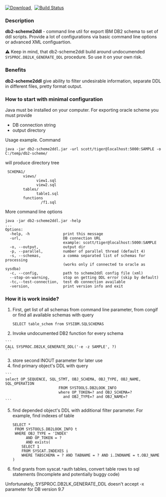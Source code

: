 
[ ![Download](https://api.bintray.com/packages/qwazer/maven/db2-scheme2ddl/images/download.svg) ](https://bintray.com/qwazer/maven/db2-scheme2ddl/_latestVersion) &nbsp; [![Build Status](https://travis-ci.org/qwazer/db2-scheme2ddl.svg?branch=master)](https://travis-ci.org/qwazer/db2-scheme2ddl)

### Description ###

**db2-scheme2ddl** - command line util for export IBM DB2  schema to set of ddl scripts. Provide a lot of configurations via basic command line options or advanced XML configuartion.

:warning: Keep in mind, that db2-scheme2ddl build around undocumended  `SYSPROC.DB2LK_GENERATE_DDL` procedure. So use it on your own risk.

### Benefits ###
**db2-scheme2ddl** give ability to filter undesirable information, separate DDL in different files, pretty format output.

### How to start with minimal configuration ###
Java must be installed on your computer.
For exporting oracle scheme you must provide
  * DB connection string
  * output directory
  
Usage example. Command
```
java -jar db2-scheme2ddl.jar -url scott/tiger@localhost:5000:SAMPLE -o C:/temp/db2-scheme/
```
will produce directory tree
```
 SCHEMA1/
        views/
              view1.sql
              view2.sql
        tables/
              table1.sql
        functions
                /f1.sql  
```

More command line options
```
java -jar db2-scheme2ddl.jar -help
...
Options: 
  -help, -h               print this message
  -url,                   DB connection URL
                          example: scott/tiger@localhost:5000:SAMPLE
  -o, --output,           output dir
  -p, --parallel,         number of parallel thread (default 4)
  -s, --schemas,          a comma separated list of schemas for processing
                          (works only if connected to oracle as sysdba)
  -c, --config,           path to scheme2ddl config file (xml)
  --stop-on-warning,      stop on getting DDL error (skip by default)
  -tc,--test-connection,  test db connection available
  -version,               print version info and exit
```


### How it is work inside? ###

  1. First, get list of all schemas from command line parameter, from congif or find all available schemas with query
   
     ```
     SELECT table_schem from SYSIBM.SQLSCHEMAS 
     ```   
  2. Invoke undocumented DB2 function for every schema
    
    ```
    CALL SYSPROC.DB2LK_GENERATE_DDL('-e -z SAMPLE', ?)
    ```
  3. store second INOUT parameter for later use
  4. find primary object's DDL with query
  
    ```
    select OP_SEQUENCE, SQL_STMT, OBJ_SCHEMA, OBJ_TYPE, OBJ_NAME, SQL_OPERATION 
                            FROM SYSTOOLS.DB2LOOK_INFO 
                            where OP_TOKEN=? and OBJ_SCHEMA=? 
                              and OBJ_TYPE=? and OBJ_NAME=?
    ```
  5. find depended object's DDL with additional filter parameter. For example, find indexes of table
     
     ```
     SELECT * 
      FROM SYSTOOLS.DB2LOOK_INFO t 
      WHERE OBJ_TYPE = 'INDEX' 
           AND OP_TOKEN = ? 
           AND exists( 
         SELECT 1 
         FROM SYSCAT.INDEXES i 
         WHERE TABSCHEMA = ? AND TABNAME = ? AND i.INDNAME = t.OBJ_NAME ) 
     ```
  6. find grants from syscat.`*`auth tables, convert table rows to sql statements (Incomplete and potentially buggy code)

Unfortunately, SYSPROC.DB2LK\_GENERATE\_DDL doesn't accept -x parameter for DB version 9.7
